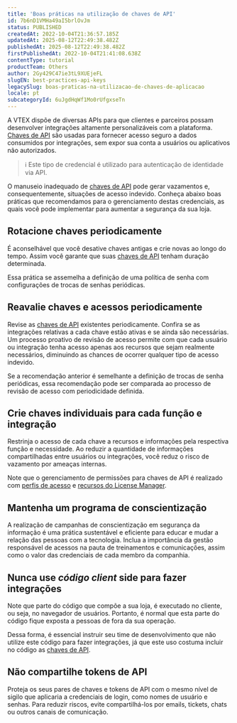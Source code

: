 ```yaml
---
title: 'Boas práticas na utilização de chaves de API'
id: 7b6nD1VMHa49aI5brlOvJm
status: PUBLISHED
createdAt: 2022-10-04T21:36:57.185Z
updatedAt: 2025-08-12T22:49:38.482Z
publishedAt: 2025-08-12T22:49:38.482Z
firstPublishedAt: 2022-10-04T21:41:08.638Z
contentType: tutorial
productTeam: Others
author: 2Gy429C47ie3tL9XUEjeFL
slugEN: best-practices-api-keys
legacySlug: boas-praticas-na-utilizacao-de-chaves-de-aplicacao
locale: pt
subcategoryId: 6uJgdHqWf1Mo0rUfgxseTn
---
```


A VTEX dispõe de diversas APIs para que clientes e parceiros possam desenvolver integrações altamente personalizáveis com a plataforma. [Chaves de API](https://help.vtex.com/tutorial/application-keys--2iffYzlvvz4BDMr6WGUtet) são usadas para fornecer acesso seguro a dados consumidos por integrações, sem expor sua conta a usuários ou aplicativos não autorizados.

> ℹ️ Este tipo de credencial é utilizado para autenticação de identidade via API.

O manuseio inadequado de [chaves de API](https://help.vtex.com/tutorial/application-keys--2iffYzlvvz4BDMr6WGUtet) pode gerar vazamentos e, consequentemente, situações de acesso indevido. Conheça abaixo boas práticas que recomendamos para o gerenciamento destas credenciais, as quais você pode implementar para aumentar a segurança da sua loja.

## Rotacione chaves periodicamente

É aconselhável que você desative chaves antigas e crie novas ao longo do tempo. Assim você garante que suas [chaves de API](https://help.vtex.com/tutorial/application-keys--2iffYzlvvz4BDMr6WGUtet) tenham duração determinada.

Essa prática se assemelha a definição de uma política de senha com configurações de trocas de senhas periódicas. 

## Reavalie chaves e acessos periodicamente

Revise as [chaves de API](https://help.vtex.com/tutorial/application-keys--2iffYzlvvz4BDMr6WGUtet) existentes periodicamente. Confira se as integrações relativas a cada chave estão ativas e se ainda são necessárias. Um processo proativo de revisão de acesso permite com que cada usuário ou integração tenha acesso apenas aos recursos que sejam realmente necessários, diminuindo as chances de ocorrer qualquer tipo de acesso indevido. 

Se a recomendação anterior é semelhante a definição de trocas de senha periódicas, essa recomendação pode ser comparada ao processo de revisão de acesso com periodicidade definida.

## Crie chaves individuais para cada função e integração

Restrinja o acesso de cada chave a recursos e informações pela respectiva função e necessidade. Ao reduzir a quantidade de informações compartilhadas entre usuários ou integrações, você reduz o risco de vazamento por ameaças internas.

Note que o gerenciamento de permissões para chaves de API é realizado com [perfis de acesso](https://help.vtex.com/tutorial/roles--7HKK5Uau2H6wxE1rH5oRbc) e [recursos do License Manager](https://help.vtex.com/tutorial/license-manager-resources--3q6ztrC8YynQf6rdc6euk3).

## Mantenha um programa de conscientização

A realização de campanhas de conscientização em segurança da informação é uma prática sustentável e eficiente para educar e mudar a relação das pessoas com a tecnologia. Inclua a importância da gestão responsável de acessos na pauta de treinamentos e comunicações, assim como o valor das credenciais de cada membro da companhia.

## Nunca use _código client_ side para fazer integrações

Note que parte do código que compõe a sua loja, é executado no cliente, ou seja, no navegador de usuários. Portanto, é normal que esta parte do código fique exposta a pessoas de fora da sua operação.

Dessa forma, é essencial instruir seu time de desenvolvimento que não utilize este código para fazer integrações, já que este uso costuma incluir no código as [chaves de API](https://help.vtex.com/tutorial/application-keys--2iffYzlvvz4BDMr6WGUtet).

## Não compartilhe tokens de API

Proteja os seus pares de chaves e tokens de API com o mesmo nível de sigilo que aplicaria a credenciais de login, como nomes de usuário e senhas. Para reduzir riscos, evite compartilhá-los por emails, tickets, chats ou outros canais de comunicação.
